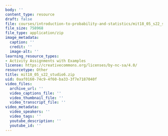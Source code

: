 ```yaml
---
body: ''
content_type: resource
draft: false
file: courses/introduction-to-probability-and-statistics/mit18_05_s22_studio6.zip
file_size: 758968
file_type: application/zip
image_metadata:
  caption: ''
  credit: ''
  image-alt: ''
learning_resource_types:
- Activity Assignments with Examples
license: https://creativecommons.org/licenses/by-nc-sa/4.0/
resourcetype: Other
title: mit18_05_s22_studio6.zip
uid: 0aaf0160-74c9-4f60-ba33-3f7e7187040f
video_files:
  archive_url: ''
  video_captions_file: ''
  video_thumbnail_file: ''
  video_transcript_file: ''
video_metadata:
  video_speakers: ''
  video_tags: ''
  youtube_description: ''
  youtube_id: ''
---
```

